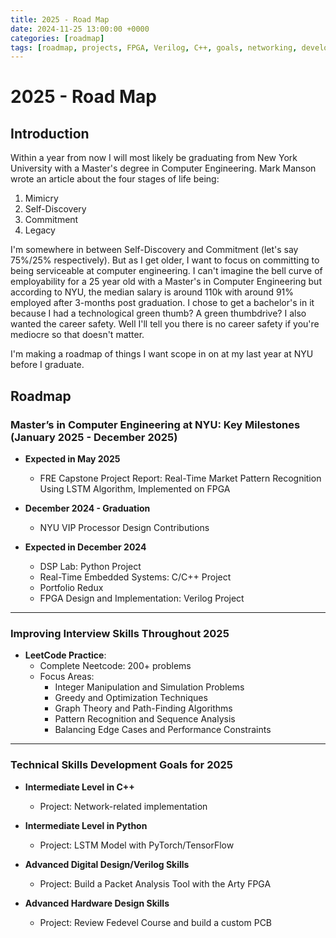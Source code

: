 ```yaml
---
title: 2025 - Road Map
date: 2024-11-25 13:00:00 +0000
categories: [roadmap]
tags: [roadmap, projects, FPGA, Verilog, C++, goals, networking, development]
---
```


# 2025 - Road Map

## Introduction

Within a year from now I will most likely be graduating from New York University with a Master's degree in Computer Engineering. Mark Manson wrote an article about the four stages of life being:

1. Mimicry
2. Self-Discovery
3. Commitment
4. Legacy

I'm somewhere in between Self-Discovery and Commitment (let's say 75%/25% respectively). But as I get older, I want to focus on committing to being
serviceable at computer engineering. I can't imagine the bell curve of employability for a 25 year old with a Master's in Computer Engineering 
but according to NYU, the median salary is around 110k with around 91% employed after 3-months post graduation.  I chose to get a bachelor's in it because I had a technological green thumb? A green thumbdrive? I also wanted the career safety.
Well I'll tell you there is no career safety if you're mediocre so that doesn't matter. 

I'm making a roadmap of things I want scope in on at my last year at NYU before I graduate. 

## Roadmap

### Master’s in Computer Engineering at NYU: Key Milestones (January 2025 - December 2025)

- **Expected in May 2025**  
   - FRE Capstone Project Report: Real-Time Market Pattern Recognition Using LSTM Algorithm, Implemented on FPGA

- **December 2024 - Graduation**  
   - NYU VIP Processor Design Contributions

- **Expected in December 2024**  
   - DSP Lab: Python Project
   - Real-Time Embedded Systems: C/C++ Project
   - Portfolio Redux
   - FPGA Design and Implementation: Verilog Project

---

### Improving Interview Skills Throughout 2025

- **LeetCode Practice**:  
   - Complete Neetcode: 200+ problems
   - Focus Areas:
     - Integer Manipulation and Simulation Problems
     - Greedy and Optimization Techniques
     - Graph Theory and Path-Finding Algorithms
     - Pattern Recognition and Sequence Analysis
     - Balancing Edge Cases and Performance Constraints

---

### Technical Skills Development Goals for 2025

- **Intermediate Level in C++**  
   - Project: Network-related implementation

- **Intermediate Level in Python**  
   - Project: LSTM Model with PyTorch/TensorFlow

- **Advanced Digital Design/Verilog Skills**  
   - Project: Build a Packet Analysis Tool with the Arty FPGA

- **Advanced Hardware Design Skills**  
   - Project: Review Fedevel Course and build a custom PCB
